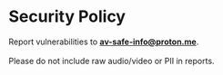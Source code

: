 # Security Policy

Report vulnerabilities to **av-safe-info@proton.me**.
\
\
Please do not include raw audio/video or PII in reports.
